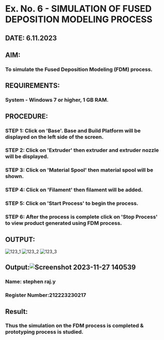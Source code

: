 # Ex. No. 6 - SIMULATION OF FUSED DEPOSITION MODELING PROCESS

## DATE: 6.11.2023
## AIM:
### To simulate the Fused Deposition Modeling (FDM) process.

## REQUIREMENTS:
### System - Windows 7 or higher, 1 GB RAM.

## PROCEDURE:
### STEP 1: Click on 'Base'. Base and Build Platform will be displayed on the left side of the screen.
### STEP 2: Click on 'Extruder' then extruder and extruder nozzle will be displayed.
### STEP 3: Click on 'Material Spool' then material spool will be shown.
### STEP 4: Click on 'Filament' then filament will be added.
### STEP 5: Click on 'Start Process' to begin the process.
### STEP 6: After the process is complete click on 'Stop Process' to view product generated using FDM process.

## OUTPUT:
![123_1](https://github.com/Sellakumar1987/Ex.-No---6.-SIMULATION-OF-FUSED-DEPOSITION-MODELING-PROCESS/assets/113594316/998a5e1b-4fea-4f03-a323-dd49973513a7)
![123_2](https://github.com/Sellakumar1987/Ex.-No---6.-SIMULATION-OF-FUSED-DEPOSITION-MODELING-PROCESS/assets/113594316/92d9d5de-1d13-43b2-a354-c3429e38d50b)
![123_3](https://github.com/Sellakumar1987/Ex.-No---6.-SIMULATION-OF-FUSED-DEPOSITION-MODELING-PROCESS/assets/113594316/e05c97f8-b035-4e4d-86e8-f91a73aa95a8)

## Output:![Screenshot 2023-11-27 140539](https://github.com/23002248/Ex.-No---6.-SIMULATION-OF-FUSED-DEPOSITION-MODELING-PROCESS/assets/151701774/e41a5b13-ea00-4994-90f2-f15e202a73f7)


### Name: stephen raj.y
### Register Number:212223230217

## Result:
### Thus the simulation on the FDM process is completed & prototyping process is studied.
